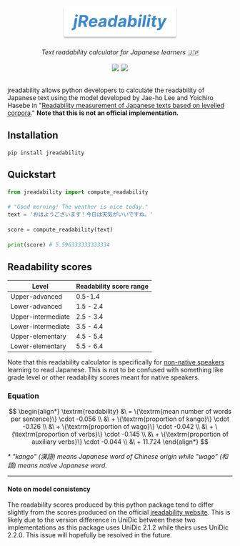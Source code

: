 <div align="center">
    <img src="logo.svg" height="75">
</div>
<br />

<div align="center">
    <i>Text readability calculator for Japanese learners 🇯🇵</i>
</div>

<br />

<div align="center" style="text-decoration: none;">
    <a href="https://pypi.org/project/jreadability/"><img src="https://img.shields.io/pypi/v/jreadability"></a>
    <a href="https://github.com/joshdavham/jreadability/blob/main/LICENSE" style="text-decoration: none;"><img src="https://img.shields.io/badge/License-MIT-brightgreen.svg"></a>
</div>

<br />

jreadability allows python developers to calculate the readability of Japanese text using the model developed by Jae-ho Lee and Yoichiro Hasebe in "[Readability measurement of Japanese texts based on levelled corpora](https://researchmap.jp/jhlee/published_papers/21426109)." **Note that this is not an official implementation.**


## Installation
```
pip install jreadability
```

## Quickstart
```python
from jreadability import compute_readability

# "Good morning! The weather is nice today."
text = 'おはようございます！今日は天気がいいですね。' 

score = compute_readability(text)

print(score) # 5.596333333333334
```

## Readability scores

| Level              | Readability score range |
|--------------------|-------------------------|
| Upper-advanced     | 0.5-1.4                 |
| Lower-advanced     | 1.5 - 2.4               |
| Upper-intermediate | 2.5 - 3.4               |
| Lower-intermediate | 3.5 - 4.4               |
| Upper-elementary   | 4.5 - 5.4               |
| Lower-elementary   | 5.5 - 6.4               |

Note that this readability calculator is specifically for <u>non-native speakers</u> learning to read Japanese. This is not to be confused with something like grade level or other readability scores meant for native speakers.

### Equation

$$
\begin{align*}
\textrm{readability} &\ =  \{\textrm{mean number of words per sentence}\} \cdot -0.056 \\
&\ + \{\textrm{proportion of kango}\} \cdot -0.126 \\
&\ + \{\textrm{proportion of wago}\} \cdot -0.042 \\
&\ + \{\textrm{proportion of verbs}\} \cdot -0.145 \\
&\ + \{\textrm{proportion of auxiliary verbs}\} \cdot -0.044 \\
&\ + 11.724
\end{align*}
$$

*\* "kango" (漢語) means Japanese word of Chinese origin while "wago" (和語) means native Japanese word.*

---

#### Note on model consistency

The readability scores produced by this python package tend to differ slightly from the scores produced on the official [jreadability website](https://jreadability.net/sys/en). This is likely due to the version difference in UniDic between these two implementations as this package uses UniDic 2.1.2 while theirs uses UniDic 2.2.0. This issue will hopefully be resolved in the future.